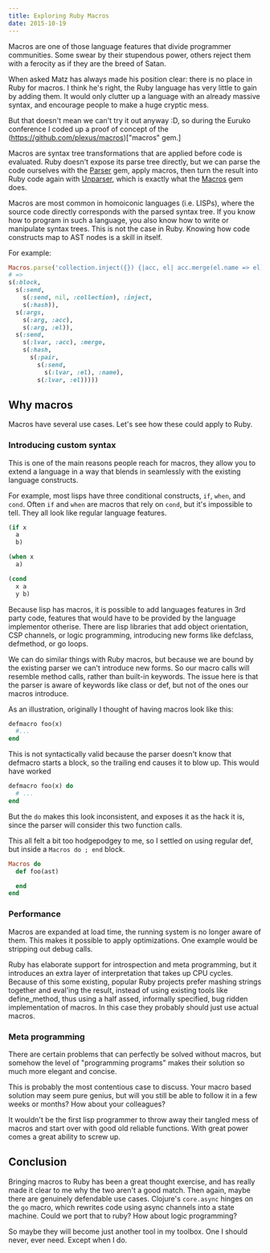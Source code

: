 ```yaml
---
title: Exploring Ruby Macros
date: 2015-10-19
---
```


Macros are one of those language features that divide programmer communities. Some swear by their stupendous power, others reject them with a ferocity as if they are the breed of Satan.

When asked Matz has always made his position clear: there is no place in Ruby for macros. I think he's right, the Ruby language has very little to gain by adding them. It would only clutter up a language with an already massive syntax, and encourage people to make a huge cryptic mess.

But that doesn't mean we can't try it out anyway :D, so during the Euruko conference I coded up a proof of concept of the (https://github.com/plexus/macros)["macros" gem.]

Macros are syntax tree transformations that are applied before code is evaluated. Ruby doesn't expose its parse tree directly, but we can parse the code ourselves with the [Parser](https://github.com/whitequark/parser) gem, apply macros, then turn the result into Ruby code again with [Unparser](https://github.com/mbj/unparser), which is exactly what the [Macros](https://github.com/plexus/macros) gem does.

Macros are most common in homoiconic languages (i.e. LISPs), where the source code directly corresponds with the parsed syntax tree. If you know how to program in such a language, you also know how to write or manipulate syntax trees. This is not the case in Ruby. Knowing how code constructs map to AST nodes is a skill in itself.

For example:

``` ruby
Macros.parse('collection.inject({}) {|acc, el| acc.merge(el.name => el) }')
# =>
s(:block,
  s(:send,
    s(:send, nil, :collection), :inject,
    s(:hash)),
  s(:args,
    s(:arg, :acc),
    s(:arg, :el)),
  s(:send,
    s(:lvar, :acc), :merge,
    s(:hash,
      s(:pair,
        s(:send,
          s(:lvar, :el), :name),
        s(:lvar, :el)))))
```

## Why macros

Macros have several use cases. Let's see how these could apply to Ruby.

### Introducing custom syntax

This is one of the main reasons people reach for macros, they allow you to extend a language in a way that blends in seamlessly with the existing language constructs.

For example, most lisps have three conditional constructs, `if`, `when`, and `cond`. Often `if` and `when` are macros that rely on `cond`, but it's impossible to tell. They all look like regular language features.

``` lisp
(if x
  a
  b)

(when x
  a)

(cond
  x a
  y b)
```

Because lisp has macros, it is possible to add languages features in 3rd party code, features that would have to be provided by the language implementor otherise. There are lisp libraries that add object orientation, CSP channels, or logic programming, introducing new forms like defclass, defmethod, or go loops.

We can do similar things with Ruby macros, but because we are bound by the existing parser we can't introduce new forms. So our macro calls will resemble method calls, rather than built-in keywords. The issue here is that the parser is aware of keywords like class or def, but not of the ones our macros introduce.

As an illustration, originally I thought of having macros look like this:

``` ruby
defmacro foo(x)
  #...
end
```

This is not syntactically valid because the parser doesn't know that defmacro starts a block, so the trailing end causes it to blow up. This would have worked

``` ruby
defmacro foo(x) do
  # ...
end
```

But the `do` makes this look inconsistent, and exposes it as the hack it is, since the parser will consider this two function calls.

This all felt a bit too hodgepodgey to me, so I settled on using regular def, but inside a `Macros do ; end` block.

``` ruby
Macros do
  def foo(ast)

  end
end
```

### Performance

Macros are expanded at load time, the running system is no longer aware of them. This makes it possible to apply optimizations. One example would be stripping out debug calls.

Ruby has elaborate support for introspection and meta programming, but it introduces an extra layer of interpretation that takes up CPU cycles. Because of this some existing, popular Ruby projects prefer mashing strings together and eval'ing the result, instead of using existing tools like define_method, thus using a half assed, informally specified, bug ridden implementation of macros. In this case they probably should just use actual macros.

### Meta programming

There are certain problems that can perfectly be solved without macros, but somehow the level of "programming programs" makes their solution so much more elegant and concise.

This is probably the most contentious case to discuss. Your macro based solution may seem pure genius, but will you still be able to follow it in a few weeks or months? How about your colleagues?

It wouldn't be the first lisp programmer to throw away their tangled mess of macros and start over with good old reliable functions. With great power comes a great ability to screw up.

## Conclusion

Bringing macros to Ruby has been a great thought exercise, and has really made it clear to me why the two aren't a good match. Then again, maybe there are genuinely defendable use cases. Clojure's `core.async` hinges on the `go` macro, which rewrites code using async channels into a state machine. Could we port that to ruby? How about logic programming?

So maybe they will become just another tool in my toolbox. One I should never, ever need. Except when I do.
